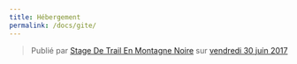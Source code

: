 ```yaml
---
title: Hébergement
permalink: /docs/gite/
---
```


<div class="fb-post" data-href="https://www.facebook.com/Ladag2.31/posts/123152858283581" data-width="750" data-show-text="true"><blockquote cite="https://www.facebook.com/Ladag2.31/posts/123152858283581" class="fb-xfbml-parse-ignore">Publié par <a href="https://www.facebook.com/Ladag2.31/">Stage De Trail En Montagne Noire</a> sur&nbsp;<a href="https://www.facebook.com/Ladag2.31/posts/123152858283581">vendredi 30 juin 2017</a></blockquote></div>
